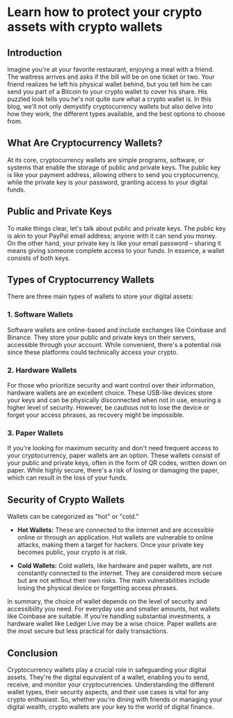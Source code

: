 # Learn how to protect your crypto assets with crypto wallets

## Introduction

Imagine you're at your favorite restaurant, enjoying a meal with a friend. The waitress arrives and asks if the bill will be on one ticket or two. Your friend realizes he left his physical wallet behind, but you tell him he can send you part of a Bitcoin to your crypto wallet to cover his share. His puzzled look tells you he's not quite sure what a crypto wallet is. In this blog, we'll not only demystify cryptocurrency wallets but also delve into how they work, the different types available, and the best options to choose from.

## What Are Cryptocurrency Wallets?

At its core, cryptocurrency wallets are simple programs, software, or systems that enable the storage of public and private keys. The public key is like your payment address, allowing others to send you cryptocurrency, while the private key is your password, granting access to your digital funds.

## Public and Private Keys

To make things clear, let's talk about public and private keys. The public key is akin to your PayPal email address; anyone with it can send you money. On the other hand, your private key is like your email password – sharing it means giving someone complete access to your funds. In essence, a wallet consists of both keys.

## Types of Cryptocurrency Wallets

There are three main types of wallets to store your digital assets:

### 1. Software Wallets

Software wallets are online-based and include exchanges like Coinbase and Binance. They store your public and private keys on their servers, accessible through your account. While convenient, there's a potential risk since these platforms could technically access your crypto.

### 2. Hardware Wallets

For those who prioritize security and want control over their information, hardware wallets are an excellent choice. These USB-like devices store your keys and can be physically disconnected when not in use, ensuring a higher level of security. However, be cautious not to lose the device or forget your access phrases, as recovery might be impossible.

### 3. Paper Wallets

If you're looking for maximum security and don't need frequent access to your cryptocurrency, paper wallets are an option. These wallets consist of your public and private keys, often in the form of QR codes, written down on paper. While highly secure, there's a risk of losing or damaging the paper, which can result in the loss of your funds.

## Security of Crypto Wallets

Wallets can be categorized as "hot" or "cold." 

- **Hot Wallets:** These are connected to the internet and are accessible online or through an application. Hot wallets are vulnerable to online attacks, making them a target for hackers. Once your private key becomes public, your crypto is at risk.

- **Cold Wallets:** Cold wallets, like hardware and paper wallets, are not constantly connected to the internet. They are considered more secure but are not without their own risks. The main vulnerabilities include losing the physical device or forgetting access phrases.

In summary, the choice of wallet depends on the level of security and accessibility you need. For everyday use and smaller amounts, hot wallets like Coinbase are suitable. If you're handling substantial investments, a hardware wallet like Ledger Live may be a wise choice. Paper wallets are the most secure but less practical for daily transactions.

## Conclusion

Cryptocurrency wallets play a crucial role in safeguarding your digital assets. They're the digital equivalent of a wallet, enabling you to send, receive, and monitor your cryptocurrencies. Understanding the different wallet types, their security aspects, and their use cases is vital for any crypto enthusiast. So, whether you're dining with friends or managing your digital wealth, crypto wallets are your key to the world of digital finance.
